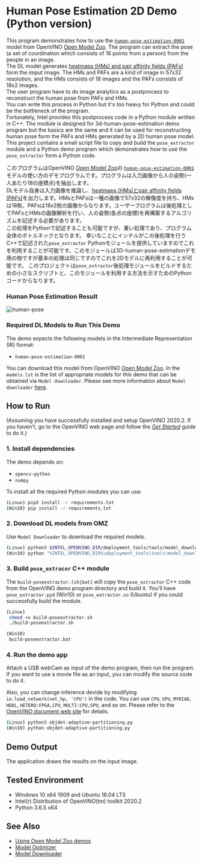 # Human Pose Estimation 2D Demo (Python version)
This program demonstrates how to use the [`human-pose-estimation-0001`](https://docs.openvinotoolkit.org/latest/_models_intel_human_pose_estimation_0001_description_human_pose_estimation_0001.html) model from OpenVINO [Open Model Zoo](https://docs.openvinotoolkit.org/latest/_models_intel_index.html). The program can extract the pose (a set of coordination which consists of 18 points from a person) from the people in an image.  
The DL model generates [heatmaps (HMs) and pair affinity fields (PAFs)](https://arvrjourney.com/human-pose-estimation-using-openpose-with-tensorflow-part-2-e78ab9104fc8) form the imput image. The HMs and PAFs are a kind of image in 57x32 resolution, and the HMs consists of 18 images and the PAFs consists of 18x2 images.  
The user program have to do image analytics as a postprocess to reconstruct the human pose from PAFs and HMs.  
You can write this process in Python but it's too heavy for Python and could be the bottleneck of the program.  
Fortunately, Intel provides this postprocess code in a Python module written in C++. The module is designed for 3d-human-pose-estimation demo program but the basics are the same and it can be used for reconstructing human pose form the PAFs and HMs generated by a 2D human pose model.  
This project contains a small script file to copy and build the `pose_extractor` module and a Python demo program which demonstrates how to use the `pose_extractor` form a Python code.  

このプログラムはOpenVINO [Open Model Zoo](https://docs.openvinotoolkit.org/latest/_models_intel_index.html)の [`human-pose-estimation-0001`](https://docs.openvinotoolkit.org/latest/_models_intel_human_pose_estimation_0001_description_human_pose_estimation_0001.html)モデルの使い方のデモプログラムです。プログラムは入力画像から人の姿勢(一人あたり18の座標点)を抽出します。  
DLモデル自身は入力画像を推論し、[heatmaps (HMs)とpair affinity fields (PAFs)](https://arvrjourney.com/human-pose-estimation-using-openpose-with-tensorflow-part-2-e78ab9104fc8)を出力します。HMsとPAFsは一種の画像で57x32の解像度を持ち、HMsは18枚、PAFsは18x2枚の画像からなります。ユーザープログラムは後処理としてPAFsとHMsの画像解析を行い、人の姿勢(各点の座標)を再構築するアルゴリズムを記述する必要があります。  
この処理をPythonで記述することも可能ですが、重い処理であり、プログラム全体のボトルネックとなります。
幸いなことにインテルがこの後処理を行うC++で記述された`pose_extractor` Pythonモジュールを提供していますのでこれを利用することが可能です。このモジュールは3D-human-pose-estimationデモ用の物ですが基本の処理は同じですのでこれを2Dモデルに再利用することが可能です。
このプロジェクトは`pose_extractor`後処理モジュールをビルドするための小さなスクリプトと、このモジュールを利用する方法を示すためのPythonコードからなります。


### Human Pose Estimation Result
![human-pose](./resources/human-pose.gif)


### Required DL Models to Run This Demo

The demo expects the following models in the Intermediate Representation (IR) format:

  * `human-pose-estimation-0001`

You can download this model from OpenVINO [Open Model Zoo](https://github.com/opencv/open_model_zoo).
In the `models.lst` is the list of appropriate models for this demo that can be obtained via `Model downloader`.
Please see more information about `Model downloader` [here](../../../tools/downloader/README.md).

## How to Run

(Assuming you have successfully installed and setup OpenVINO 2020.2. If you haven't, go to the OpenVINO web page and follow the [*Get Started*](https://software.intel.com/en-us/openvino-toolkit/documentation/get-started) guide to do it.)  


### 1. Install dependencies  
The demo depends on:
- `opencv-python`
- `numpy`

To install all the required Python modules you can use:

``` sh
(Linux) pip3 install -r requirements.txt
(Win10) pip install -r requirements.txt
```

### 2. Download DL models from OMZ
Use `Model Downloader` to download the required models.
``` sh
(Linux) python3 $INTEL_OPENVINO_DIR/deployment_tools/tools/model_downloader/downloader.py --list models.lst
(Win10) python "%INTEL_OPENVINO_DIR%\deployment_tools\tools\model_downloader\downloader.py" --list models.lst
```

### 3. Build `pose_extracor` C++ module

The `build-poseextractor.[sh|bat]` will copy the `pose_extractor` C++ code from the OpenVINO demo program directory and build it. You'll have `pose_extractor.pyd` (Win10) or `pose_extractor.so` (Ubuntu) if you could successfully build the module.  

``` sh
(Linux) 
 chmod +x build-poseextractor.sh
 ./build-poseextractor.sh

(Win10)
 build-poseextractor.bat
```

### 4. Run the demo app
Attach a USB webCam as input of the demo program, then run the program. If you want to use a movie file as an input, you can modify the source code to do it.  

Also, you can change inference devide by modifying `ie.load_network(net_hp, 'CPU')` in the code. You can use `CPU`, `GPU`, `MYRIAD`, `HDDL`, `HETERO:FPGA,CPU`, `MULTI:CPU,GPU`, and so on. Please refer to the [OpenVINO document web site](https://docs.openvinotoolkit.org/latest/_docs_IE_DG_supported_plugins_Supported_Devices.html) for details.

``` sh
(Linux) python3 objdet-adaptive-partitioning.py
(Win10) python objdet-adaptive-partitioning.py
```

## Demo Output  
The application draws the results on the input image.

## Tested Environment  
- Windows 10 x64 1909 and Ubuntu 18.04 LTS  
- Intel(r) Distribution of OpenVINO(tm) toolkit 2020.2  
- Python 3.6.5 x64  

## See Also  
* [Using Open Model Zoo demos](../../README.md)  
* [Model Optimizer](https://docs.openvinotoolkit.org/latest/_docs_MO_DG_Deep_Learning_Model_Optimizer_DevGuide.html)  
* [Model Downloader](../../../tools/downloader/README.md)  
